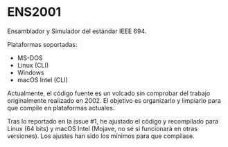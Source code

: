 # ENS2001

Ensamblador y Simulador del estándar IEEE 694.

Plataformas soportadas:

* MS-DOS
* Linux (CLI)
* Windows
* macOS Intel (CLI)

Actualmente, el código fuente es un volcado sin comprobar del trabajo originalmente realizado en 2002. El objetivo es organizarlo y limpiarlo para que compile en plataformas actuales.

Tras lo reportado en la issue #1, he ajustado el código y recompilado para Linux (64 bits) y macOS Intel (Mojave, no sé si funcionará en otras versiones). Los ajustes han sido los mínimos para que compilase.
